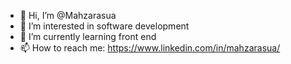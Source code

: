 - 👋 Hi, I’m @Mahzarasua
- 👀 I’m interested in software development
- 🌱 I’m currently learning front end
- 📫 How to reach me: https://www.linkedin.com/in/mahzarasua/

<!---
Mahzarasua/Mahzarasua is a ✨ special ✨ repository because its `README.md` (this file) appears on your GitHub profile.
You can click the Preview link to take a look at your changes.
--->
